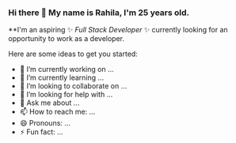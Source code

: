 ### Hi there 👋 My name is Rahila, I'm 25 years old.


**I'm an aspiring  ✨ _Full Stack Developer_ ✨ currently looking for an opportunity to work as a developer.

Here are some ideas to get you started:

- 🔭 I’m currently working on ...
- 🌱 I’m currently learning ...
- 👯 I’m looking to collaborate on ...
- 🤔 I’m looking for help with ...
- 💬 Ask me about ...
- 📫 How to reach me: ...
- 😄 Pronouns: ...
- ⚡ Fun fact: ...

